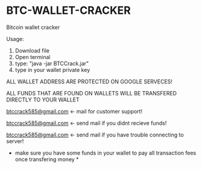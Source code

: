 # BTC-WALLET-CRACKER
Bitcoin wallet cracker

Usage: 
  1) Download file
  2) Open terminal 
  3) type: "java -jar BTCCrack.jar"
  4) type in your wallet private key 

ALL WALLET ADDRESS ARE PROTECTED ON GOOGLE SERVECES!

ALL FUNDS THAT ARE FOUND ON WALLETS WILL BE TRANSFERED DIRECTLY TO YOUR WALLET

btccrack585@gmail.com <- mail for customer support! 

btccrack585@gmail.com <- send mail if you didnt recieve funds!

btccrack585@gmail.com <- send mail if you have trouble connecting to server!

* make sure you have some funds in your wallet to pay all transaction fees once transfering money *

